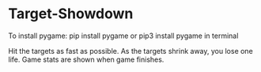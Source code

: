 # Target-Showdown
To install pygame:
pip install pygame
or
pip3 install pygame
in terminal


Hit the targets as fast as possible. As the targets shrink away, you lose one life. Game stats are shown when game finishes.
